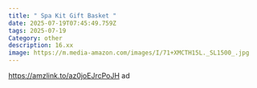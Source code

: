 ```yaml
---
title: " Spa Kit Gift Basket "
date: 2025-07-19T07:45:49.759Z
tags: 2025-07-19
Category: other
description: 16.xx
image: https://m.media-amazon.com/images/I/71+XMCTH15L._SL1500_.jpg
---
```

https://amzlink.to/az0joEJrcPoJH ad